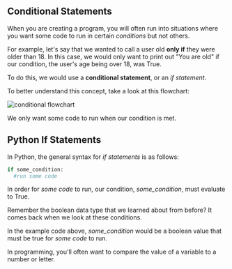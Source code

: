 Conditional Statements
---
When you are creating a program, you will often run into situations where you want some code to run in certain _conditions_ but not others.

For example, let's say that we wanted to call a user old **only if** they were older than 18. In this case, we would only want to print out "You are old" if our condition, the user's age being over 18, was True.

To do this, we would use a **conditional statement**, or an _if statement_.

To better understand this concept, take a look at this flowchart:

![conditional flowchart](http://www.openbookproject.net/books/bpp4awd/_images/flowchart_if_only.png)

We only want some code to run when our condition is met.

Python If Statements
---
In Python, the general syntax for _if statements_ is as follows:

```Python
if some_condition:
  #run some code
```

In order for _some code_ to run, our condition, _some_condition_, must evaluate to True. 

Remember the boolean data type that we learned about from before? It comes back when we look at these conditions. 

In the example code above, _some_condition_ would be a boolean value that must be true for _some code_ to run.

In programming, you'll often want to compare the value of a variable to a number or letter.
